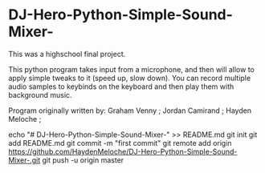 # DJ-Hero-Python-Simple-Sound-Mixer-

This was a highschool final project.

This python program takes input from a microphone, and then will allow to apply simple tweaks to it (speed up, slow down). You can record multiple audio samples to keybinds on the keyboard and then play them with background music. 

Program originally written by:
Graham Venny ; 
Jordan Camirand ;
Hayden Meloche
;

echo "# DJ-Hero-Python-Simple-Sound-Mixer-" >> README.md
git init
git add README.md
git commit -m "first commit"
git remote add origin https://github.com/HaydenMeloche/DJ-Hero-Python-Simple-Sound-Mixer-.git
git push -u origin master
